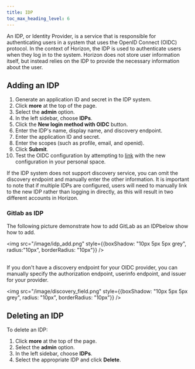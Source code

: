 ```yaml
---
title: IDP
toc_max_heading_level: 6
---
```


An IDP, or Identity Provider, is a service that is responsible for authenticating users in a system that uses the OpenID Connect (OIDC) protocol. In the context of Horizon, the IDP is used to authenticate users when they log in to the system. Horizon does not store user information itself, but instead relies on the IDP to provide the necessary information about the user.

## Adding an IDP

1. Generate an application ID and secret in the IDP system.
2. Click **more** at the top of the page.
3. Select the **admin** option.
4. In the left sidebar, choose **IDPs**.
5. Click the **New login method with OIDC** button.
6. Enter the IDP's name, display name, and discovery endpoint.
7. Enter the application ID and secret.
8. Enter the scopes (such as profile, email, and openid).
9. Click **Submit**.
10. Test the OIDC configuration by attempting to [link](./user-management.md#modify-oidc-link) with the new configuration in your personal space.

If the IDP system does not support discovery service, you can omit the discovery endpoint and manually enter the other information. It is important to note that if multiple IDPs are configured, users will need to manually link to the new IDP rather than logging in directly, as this will result in two different accounts in Horizon.

### Gitlab as IDP

The following picture demonstrate how to add GitLab as an IDPbelow show how to add.

<img src="/image/idp_add.png" style={{boxShadow: "10px 5px 5px grey", radius:"10px", borderRadius: "10px"}} /><br /><br />

If you don't have a discovery endpoint for your OIDC provider, you can manually specify the authorization endpoint, userinfo endpoint, and issuer for your provider.

<img src="/image/discovery_field.png" style={{boxShadow: "10px 5px 5px grey", radius: "10px", borderRadius: "10px"}} />  

## Deleting an IDP

To delete an IDP:

1. Click **more** at the top of the page.
2. Select the **admin** option.
3. In the left sidebar, choose **IDPs**.
4. Select the appropriate IDP and click **Delete**.
